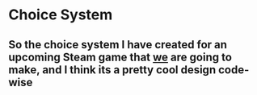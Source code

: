 # Choice System
## So the choice system I have created for an upcoming Steam game that [we](https://justin-portfolio.farley-family.com/RedLobsterStudios-Website/mainpage.html) are going to make, and I think its a pretty cool design code-wise

